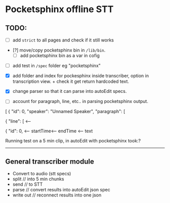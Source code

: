 # Pocketsphinx offline STT


## TODO: 

- [ ] add `strict` to all pages and check if it still works
- [?] move/copy pocketsphinx bin in `/lib/bin`.
	- [ ] add pocketsphinx bin as a var in cofig
- [ ] add test in `/spec` folder eg "pocketsphinx"
- [x] add folder and index for pockesphinx inside transcriber, option in transcription view. + check it get return hardcoded text. 
- [x] change parser so that it can parse into autoEdit specs. 
- [ ] account for paragraph, line, etc.. in parsing pocketsphinx output. 


[
{
"id": 0,
"speaker": "Unnamed Speaker",
"paragraph": [

{
"line": [ <--

{
"id": 0, <--
startTime<--
endTime <--
text


Running test on a 5 min clip, in autoEdit with pocketsphinx took:?



--- 

## General transcriber module 

- Convert to audio (stt specs)
- split // into 5 min chunks 
- send // to STT 
- parse // convert results into autoEdit json spec
- write out  // reconnect results into one json 



